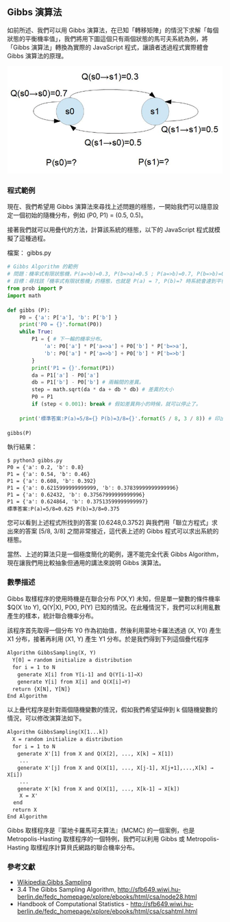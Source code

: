 ## Gibbs 演算法

如前所述、我們可以用 Gibbs 演算法，在已知「轉移矩陣」的情況下求解「每個狀態的平衡機率值」，我們將用下圖這個只有兩個狀態的馬可夫系統為例，將「Gibbs 演算法」轉換為實際的 JavaScript 程式，讓讀者透過程式實際體會 Gibbs 演算法的原理。

![圖、只有兩個狀態的馬可夫隨機系統，何時會達到平衡呢？](./img/markov2state_gibbs.jpg)

### 程式範例

現在、我們希望用 Gibbs 演算法來尋找上述問題的穩態，一開始我們可以隨意設定一個初始的隨機分布，例如 (P0, P1) = (0.5, 0.5)。

接著我們就可以用疊代的方法，計算該系統的穩態，以下的 JavaScript 程式就模擬了這種過程。

檔案： gibbs.py

```py
# Gibbs Algorithm 的範例
# 問題：機率式有限狀態機，P(a=>b)=0.3, P(b=>a)=0.5 ; P(a=>b)=0.7, P(b=>b)=0.5
# 目標：尋找該「機率式有限狀態機」的穩態，也就是 P(a) = ?, P(b)=? 時系統會達到平衡。
from prob import P
import math

def gibbs (P):
    P0 = {'a': P['a'], 'b': P['b'] }
    print('P0 = {}'.format(P0))
    while True:
        P1 = { # 下一輪的機率分布。
            'a': P0['a'] * P['a=>a'] + P0['b'] * P['b=>a'], 
            'b': P0['a'] * P['a=>b'] + P0['b'] * P['b=>b']
        }
        print('P1 = {}'.format(P1))
        da = P1['a'] - P0['a']
        db = P1['b'] - P0['b'] # 兩輪間的差異。
        step = math.sqrt(da * da + db * db) # 差異的大小
        P0 = P1
        if (step < 0.001): break # 假如差異夠小的時候，就可以停止了。

    print('標準答案:P(a)=5/8={} P(b)=3/8={}'.format(5 / 8, 3 / 8)) # 印出標準答案，以便看看我們找到的答案是否夠接近。

gibbs(P)

```

執行結果：

```
$ python3 gibbs.py
P0 = {'a': 0.2, 'b': 0.8}
P1 = {'a': 0.54, 'b': 0.46}
P1 = {'a': 0.608, 'b': 0.392}
P1 = {'a': 0.6215999999999999, 'b': 0.37839999999999996}
P1 = {'a': 0.62432, 'b': 0.37567999999999996}
P1 = {'a': 0.624864, 'b': 0.37513599999999997}
標準答案:P(a)=5/8=0.625 P(b)=3/8=0.375
```

您可以看到上述程式所找到的答案 [0.6248,0.3752] 與我們用「聯立方程式」求出來的答案 [5/8, 3/8] 之間非常接近，這代表上述的 Gibbs 程式可以求出系統的穩態。

當然、上述的算法只是一個極度簡化的範例，還不能完全代表 Gibbs Algorithm，現在讓我們用比較抽象但通用的講法來說明 Gibbs 演算法。

### 數學描述

Gibbs 取樣程序的使用時機是在聯合分布 P(X,Y) 未知，但是單一變數的條件機率 $Q(X \to Y), Q(Y|X), P(X), P(Y) 已知的情況。在此種情況下，我們可以利用亂數產生的樣本，統計聯合機率分布。

該程序首先取得一個分布 Y0 作為初始值，然後利用蒙地卡羅法透過 (X, Y0) 產生 X1 分布，接著再利用 (X1, Y)  產生 Y1 分布。於是我們得到下列這個疊代程序 

```
Algorithm GibbsSampling(X, Y)
　Y[0] = random initialize a distribution
　for i = 1 to N
　　generate X[i] from Y[i-1] and Q(Y[i-1]→X)
　　generate Y[i] from X[i] and Q(X[i]→Y) 
　return {X[N], Y[N]}
End Algorithm
```

以上疊代程序是針對兩個隨機變數的情況，假如我們希望延伸到 k 個隨機變數的情況，可以修改演算法如下。

```
Algorithm GibbsSampling(X[1...k])
　X = random initialize a distribution
　for i = 1 to N
　　generate X'[1] from X and Q(X[2], ..., X[k] → X[1])
    ...
　　generate X'[j] from X and Q(X[1], ..., X[j-1], X[j+1],...,X[k] → X[i])
    ...
　　generate X'[k] from X and Q(X[1], ..., X[k-1] → X[k])
    X = X'
  end
　return X
End Algorithm
```

Gibbs 取樣程序是『蒙地卡羅馬可夫算法』(MCMC) 的一個案例，也是 Metropolis-Hasting 取樣程序的一個特例，我們可以利用 Gibbs 或 Metropolis-Hasting 取樣程序計算貝氏網路的聯合機率分布。

### 參考文獻

* [Wikipedia:Gibbs Sampling](http://en.wikipedia.org/wiki/Gibbs_sampling)
* 3.4 The Gibbs Sampling Algorithm, <http://sfb649.wiwi.hu-berlin.de/fedc_homepage/xplore/ebooks/html/csa/node28.html>
* Handbook of Computational Statistics - <http://sfb649.wiwi.hu-berlin.de/fedc_homepage/xplore/ebooks/html/csa/csahtml.html>


